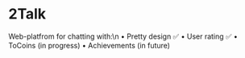 # 2Talk
Web-platfrom for chatting with:\n
• Pretty design ✅
• User rating ✅
• ToCoins (in progress)
• Achievements (in future) 
